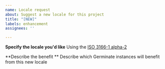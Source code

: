 ```yaml
---
name: Locale request
about: Suggest a new locale for this project
title: "[NEW]"
labels: enhancement
assignees: ''

---
```


**Specify the locale you'd like**
Using the [ISO 3166-1 alpha-2](https://en.wikipedia.org/wiki/ISO_3166-1_alpha-2)

**Describe the benefit **
Describe which Germinate instances will benefit from this new locale
